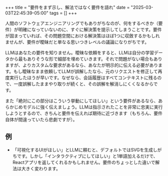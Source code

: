 
+++
title = "要件をまず示し、解法ではなく要件を語れ"
date = "2025-03-03T22:45:39-05:00"
tags = []
+++

人間のソフトウェアエンジニアリングでもありがちなのが、何をするべきか（要件）が明確になっていないのに、すぐに解決策を提示してしまうことです。要件が固まっていれば、その問題空間における解決策はほぼ1つに収斂するかもしれませんが、要件が曖昧だと単なる思いつきレベルの議論になりがちです。

LLMはあなたの要件を知りません。曖昧な依頼をすると、LLMは自分の学習データから最もありそうな形で細部を埋めていきます。それで問題がない場合もありますが、よりカスタムな要求があるなら、あなたが明示的に伝える必要があります。もし曖昧なまま依頼してLLMが誤解したなら、元のリクエストを修正して再度実行したほうが早いです。なぜなら、会話履歴はすべてコンテキストに残るので、一度誤解したままやり取りが続くと、その誤解を解消しにくくなるからです。

また「絶対にこの部分はこういう挙動にしてほしい」という要件があるなら、あらかじめモデルに強く伝えましょう。LLMは指示されたことを非常に忠実に実行しようとするので、きちんと要件を伝えれば期待に近づきます（もちろん、要件自体が間違っていたら悲劇ですが）。

## 例

- 「可視化するUIがほしい」とLLMに頼むと、デフォルトではSVGを生成しがちです。しかし「インタラクティブにしてほしい」と1単語加えるだけで、Reactアプリを返してくれるかもしれません。要件のちょっとした違いで解法は大きく変わります。

